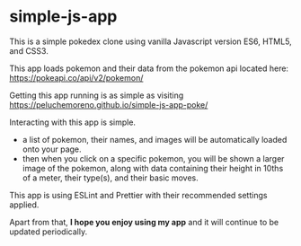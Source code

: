 # simple-js-app

This is a simple pokedex clone using vanilla Javascript version ES6, HTML5, and CSS3.

This app loads pokemon and their data from the pokemon api located here: https://pokeapi.co/api/v2/pokemon/

Getting this app running is as simple as visiting https://peluchemoreno.github.io/simple-js-app-poke/

Interacting with this app is simple.

- a list of pokemon, their names, and images will be automatically loaded onto your page.
- then when you click on a specific pokemon, you will be shown a larger image of the pokemon,
  along with data containing their height in 10ths of a meter, their type(s), and their basic moves.

This app is using ESLint and Prettier with their recommended settings applied.

Apart from that, **I hope you enjoy using my app** and it will continue to be updated periodically.
